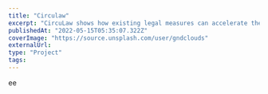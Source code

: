 ```yaml
---
title: "Circulaw"
excerpt: "CircuLaw shows how existing legal measures can accelerate the circular economy. We help policymakers to select and apply these measures. And we give governments insight into who has which legal instruments. This makes collaboration easier."
publishedAt: "2022-05-15T05:35:07.322Z"
coverImage: "https://source.unsplash.com/user/gndclouds"
externalUrl:
type: "Project"
tags:
---
```


ee
